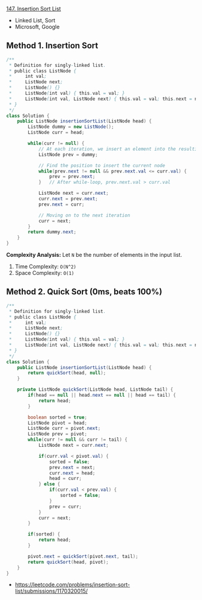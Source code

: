 [147. Insertion Sort List](https://leetcode.com/problems/insertion-sort-list/description/)

* Linked List, Sort
* Microsoft, Google


## Method 1. Insertion Sort
```Java
/**
 * Definition for singly-linked list.
 * public class ListNode {
 *     int val;
 *     ListNode next;
 *     ListNode() {}
 *     ListNode(int val) { this.val = val; }
 *     ListNode(int val, ListNode next) { this.val = val; this.next = next; }
 * }
 */
class Solution {
    public ListNode insertionSortList(ListNode head) {
        ListNode dummy = new ListNode();
        ListNode curr = head;

        while(curr != null) {
            // At each iteration, we insert an element into the resulting list
            ListNode prev = dummy;

            // Find the position to insert the current node
            while(prev.next != null && prev.next.val <= curr.val) {
                prev = prev.next;
            }   // After while-loop, prev.next.val > curr.val

            ListNode next = curr.next;
            curr.next = prev.next;
            prev.next = curr;

            // Moving on to the next iteration
            curr = next;
        }
        return dummy.next;
    }
}
```
**Complexity Analysis:**
Let `N` be the number of elements in the input list.
1. Time Complexity: `O(N^2)`
2. Space Complexity: `O(1)`


## Method 2. Quick Sort (0ms, beats 100%)
```Java
/**
 * Definition for singly-linked list.
 * public class ListNode {
 *     int val;
 *     ListNode next;
 *     ListNode() {}
 *     ListNode(int val) { this.val = val; }
 *     ListNode(int val, ListNode next) { this.val = val; this.next = next; }
 * }
 */
class Solution {
    public ListNode insertionSortList(ListNode head) {
        return quickSort(head, null);
    }

    private ListNode quickSort(ListNode head, ListNode tail) {
        if(head == null || head.next == null || head == tail) {
            return head;
        }

        boolean sorted = true;
        ListNode pivot = head;
        ListNode curr = pivot.next;
        ListNode prev = pivot;
        while(curr != null && curr != tail) {
            ListNode next = curr.next;

            if(curr.val < pivot.val) {
                sorted = false;
                prev.next = next;
                curr.next = head;
                head = curr;
            } else {
                if(curr.val < prev.val) {
                    sorted = false;
                }
                prev = curr;
            }
            curr = next;
        }

        if(sorted) {
            return head;
        }

        pivot.next = quickSort(pivot.next, tail);
        return quickSort(head, pivot);
    }
}
```
* https://leetcode.com/problems/insertion-sort-list/submissions/1170320015/
